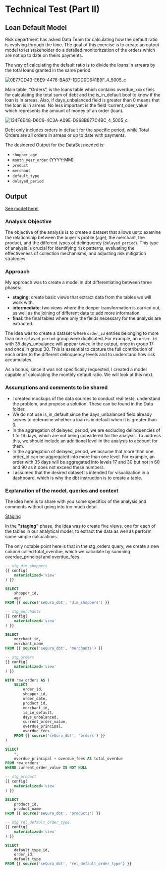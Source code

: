 # Technical Test (Part II)

## **Loan Default Model**

Risk department has asked Data Team for calculating how the default ratio is evolving through the time. The goal of this exercise is to create an output model to let stakeholder do a detailed monitoritzation of the orders which are not up to date on theirs payments.

The way of calculating the default ratio is to divide the loans in arrears by the total loans granted in the same period.

![0E77CD43-E6E9-4478-BA87-1DDD0D641B9F_4_5005_c](https://github.com/user-attachments/assets/4bddb1c8-87c9-4e90-b0cc-0254c928226f)

Main table, “Orders”, is the loans table which contains overdue_xxxx fiels for calculating the total sum of debt and the is_in_default bool to know if the loan is in arreas.
Also, if days_unbalanced field is greater than 0 means that the loan is in arreas. No less important is the field ‘current_oder_value’ which represents the amount of money of an order (loan).

![134F6E48-D6C9-4C3A-A09E-D968B877C4BC_4_5005_c](https://github.com/user-attachments/assets/3526a458-85c7-47db-a64b-7aa8c03bb660)

Debt only includes orders in default for the specific period, while Total Orders are all orders in arreas or up to date with payments.

The desidered Output for the DataSet needed is:

- `shopper_age`
- `month_year_order` (YYYY-MM)
- `product`
- `merchant`
- `default_type`
- `delayed_period`

## Output

[See model here!](https://github.com/raulvazquez7/analytics-engineer-challenge/tree/main/Part2/my_dbt_project)

### Analysis Objective

The objective of the analysis is to create a dataset that allows us to examine the relationship between the buyer's profile (age), the merchant, the product, and the different types of delinquency (`delayed_period`). This type of analysis is crucial for identifying risk patterns, evaluating the effectiveness of collection mechanisms, and adjusting risk mitigation strategies.

### Approach

My approach was to create a model in dbt differentiating between three phases:

- **staging**: create basic views that extract data from the tables we will work with.
- **intermediate**: two views where the deeper transformation is carried out, as well as the joining of different data to add more information.
- **final**: the final tables where only the fields necessary for the analysis are extracted.

The idea was to create a dataset where `order_id` entries belonging to more than one `delayed_period` group were duplicated. For example, an `order_id` with 35 days_unbalance will appear twice in the output, once in group 17 and once in group 30. This is essential to capture the full contribution of each order to the different delinquency levels and to understand how risk accumulates.

As a bonus, since it was not specifically requested, I created a model capable of calculating the monthly default ratio. We will look at this next.

### Assumptions and comments to be shared

- I created mockups of the data sources to conduct real tests, understand the problem, and propose a solution. These can be found in the Data folder.
- We do not use is_in_default since the days_unbalanced field already serves to determine whether a loan is in default when it is greater than 0.
- In the aggregation of delayed_period, we are excluding delinquencies of 1 to 16 days, which are not being considered for the analysis. To address this, we should include an additional level in the analysis to account for them.
- In the aggregation of delayed_period, we assume that more than one order_id can be aggregated into more than one level. For example, an order with 35 days will be aggregated into levels 17 and 30 but not in 60 and 90 as it does not exceed these numbers.
- I assumed that the desired dataset is intended for visualization in a dashboard, which is why the dbt instruction is to create a table.

### Explanation of the model, queries and context

The idea here is to share with you some specifics of the analysis and comments without going into too much detail.

<ins>Staging</ins> 

In the **"staging"** phase, the idea was to create five views, one for each of the tables in our analytical model, to extract the data as well as perform some simple calculations.

The only notable point here is that in the stg_orders query, we create a new column called total_overdue, which we calculate by summing overdue_principal and overdue_fees.

```sql
-- stg_dim_shoppers
{{ config(
    materialized='view'
) }}

SELECT 
    shopper_id,
    age
FROM {{ source('seQura_dbt', 'dim_shoppers') }}

-- stg_merchants
{{ config(
    materialized='view'
) }}

SELECT 
    merchant_id,
    merchant_name
FROM {{ source('seQura_dbt', 'merchants') }}

-- stg_orders
{{ config(
    materialized='view'  
) }}

WITH raw_orders AS (
    SELECT 
        order_id,
        shopper_id,
        order_date,
        product_id,
        merchant_id,
        is_in_default,
        days_unbalanced,
        current_order_value,
        overdue_principal,
        overdue_fees
    FROM {{ source('seQura_dbt', 'orders') }}
)

SELECT 
    *,
    overdue_principal + overdue_fees AS total_overdue 
FROM raw_orders
WHERE current_order_value IS NOT NULL

-- stg_product
{{ config(
    materialized='view'
) }}

SELECT 
    product_id,
    product_name
FROM {{ source('seQura_dbt', 'products') }}

-- stg_rel_default_order_type
{{ config(
    materialized='view'
) }}

SELECT 
    default_type_id,
    order_id,
    default_type
FROM {{ source('seQura_dbt', 'rel_default_order_type') }}

```


